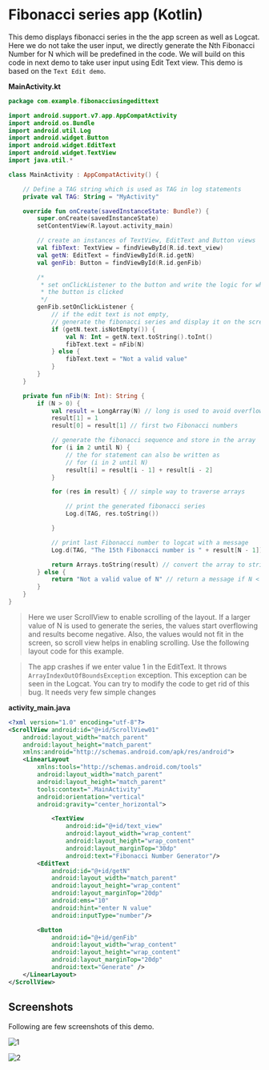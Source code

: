 # Fibonacci series app (Kotlin)

This demo displays fibonacci series in the the app screen as well as Logcat.
Here we do not take the user input, we directly generate the Nth Fibonacci Number for N which will be predefined in the code.
We will build on this code in next demo to take user input using Edit Text view.
This demo is based on the `Text Edit demo`.

**MainActivity.kt**

```kotlin
package com.example.fibonacciusingedittext

import android.support.v7.app.AppCompatActivity
import android.os.Bundle
import android.util.Log
import android.widget.Button
import android.widget.EditText
import android.widget.TextView
import java.util.*

class MainActivity : AppCompatActivity() {

    // Define a TAG string which is used as TAG in log statements
    private val TAG: String = "MyActivity"

    override fun onCreate(savedInstanceState: Bundle?) {
        super.onCreate(savedInstanceState)
        setContentView(R.layout.activity_main)

        // create an instances of TextView, EditText and Button views
        val fibText: TextView = findViewById(R.id.text_view)
        val getN: EditText = findViewById(R.id.getN)
        val genFib: Button = findViewById(R.id.genFib)

        /*
         * set onClickListener to the button and write the logic for what happens when
         * the button is clicked
         */
        genFib.setOnClickListener {
            // if the edit text is not empty,
            // generate the fibonacci series and display it on the screen
            if (getN.text.isNotEmpty()) {
                val N: Int = getN.text.toString().toInt()
                fibText.text = nFib(N)
            } else {
                fibText.text = "Not a valid value"
            }
        }
    }

    private fun nFib(N: Int): String {
        if (N > 0) {
            val result = LongArray(N) // long is used to avoid overflow for bigger N
            result[1] = 1
            result[0] = result[1] // first two Fibonacci numbers

            // generate the fibonacci sequence and store in the array
            for (i in 2 until N) {
                // the for statement can also be written as
                // for (i in 2 until N)
                result[i] = result[i - 1] + result[i - 2]
            }

            for (res in result) { // simple way to traverse arrays

                // print the generated fibonacci series
                Log.d(TAG, res.toString())

            }

            // print last Fibonacci number to logcat with a message
            Log.d(TAG, "The 15th Fibonacci number is " + result[N - 1])

            return Arrays.toString(result) // convert the array to string and return it
        } else {
            return "Not a valid value of N" // return a message if N < 0
        }
    }
}
```

> Here we user ScrollView to enable scrolling of the layout. If a larger value of N is used to generate the series, the values start overflowing and results become negative. Also, the values would not fit in the screen, so scroll view helps in enabling scrolling. Use the following layout code for this example.

> The app crashes if we enter value 1 in the EditText. It throws `ArrayIndexOutOfBoundsException` exception. This exception can be seen in the Logcat. You can try to modify the code to get rid of this bug. It needs very few simple changes

**activity_main.java**

```XML
<?xml version="1.0" encoding="utf-8"?>
<ScrollView android:id="@+id/ScrollView01"
    android:layout_width="match_parent"
    android:layout_height="match_parent"
    xmlns:android="http://schemas.android.com/apk/res/android">
    <LinearLayout
        xmlns:tools="http://schemas.android.com/tools"
        android:layout_width="match_parent"
        android:layout_height="match_parent"
        tools:context=".MainActivity"
        android:orientation="vertical"
        android:gravity="center_horizontal">

            <TextView
                android:id="@+id/text_view"
                android:layout_width="wrap_content"
                android:layout_height="wrap_content"
                android:layout_marginTop="30dp"
                android:text="Fibonacci Number Generator"/>
        <EditText
            android:id="@+id/getN"
            android:layout_width="match_parent"
            android:layout_height="wrap_content"
            android:layout_marginTop="20dp"
            android:ems="10"
            android:hint="enter N value"
            android:inputType="number"/>

        <Button
            android:id="@+id/genFib"
            android:layout_width="wrap_content"
            android:layout_height="wrap_content"
            android:layout_marginTop="20dp"
            android:text="Generate" />
    </LinearLayout>
</ScrollView>
```

## Screenshots

Following are few screenshots of this demo.

![1](../../../images/screenshots/Fib_EditText1.png)

![2](../../../images/screenshots/Fib_EditText2.png)
